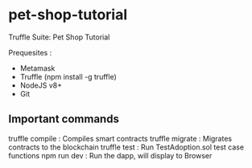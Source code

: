 # pet-shop-tutorial
Truffle Suite: Pet Shop Tutorial

Prequesites :
- Metamask
- Truffle (npm install -g truffle)
- NodeJS v8+
- Git

Important commands
-----
truffle compile : Compiles smart contracts
truffle migrate : Migrates contracts to the blockchain
truffle test : Run TestAdoption.sol test case functions
npm run dev : Run the dapp, will display to Browser
